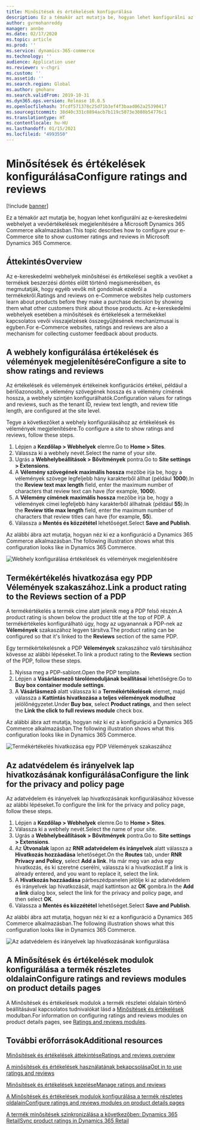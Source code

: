 ```yaml
---
title: Minősítések és értékelések konfigurálása
description: Ez a témakör azt mutatja be, hogyan lehet konfigurálni az e-kereskedelmi webhelyet a vevőértékelések megjelenítésére a Microsoft Dynamics 365 Commerce alkalmazásban.
author: gvrmohanreddy
manager: annbe
ms.date: 02/17/2020
ms.topic: article
ms.prod: ''
ms.service: dynamics-365-commerce
ms.technology: ''
audience: Application user
ms.reviewer: v-chgri
ms.custom: ''
ms.assetid: ''
ms.search.region: Global
ms.author: gmohanv
ms.search.validFrom: 2019-10-31
ms.dyn365.ops.version: Release 10.0.5
ms.openlocfilehash: 3fcdf571378c25d71b3ef4f3baad062a25390417
ms.sourcegitcommit: 38d40c331c8894acb7b119c5073e3088b54776c1
ms.translationtype: HT
ms.contentlocale: hu-HU
ms.lasthandoff: 01/15/2021
ms.locfileid: "4993550"
---
```

# <a name="configure-ratings-and-reviews"></a><span data-ttu-id="7a07c-103">Minősítések és értékelések konfigurálása</span><span class="sxs-lookup"><span data-stu-id="7a07c-103">Configure ratings and reviews</span></span>

[!include [banner](includes/banner.md)]

<span data-ttu-id="7a07c-104">Ez a témakör azt mutatja be, hogyan lehet konfigurálni az e-kereskedelmi webhelyet a vevőértékelések megjelenítésére a Microsoft Dynamics 365 Commerce alkalmazásban.</span><span class="sxs-lookup"><span data-stu-id="7a07c-104">This topic describes how to configure your e-Commerce site to show customer ratings and reviews in Microsoft Dynamics 365 Commerce.</span></span>

## <a name="overview"></a><span data-ttu-id="7a07c-105">Áttekintés</span><span class="sxs-lookup"><span data-stu-id="7a07c-105">Overview</span></span>

<span data-ttu-id="7a07c-106">Az e-kereskedelmi webhelyek minősítései és értékelései segítik a vevőket a termékek beszerzési döntés előtt történő megismerésében, és megmutatják, hogy egyéb vevők mit gondolnak ezekről a termékekről.</span><span class="sxs-lookup"><span data-stu-id="7a07c-106">Ratings and reviews on e-Commerce websites help customers learn about products before they make a purchase decision by showing them what other customers think about those products.</span></span> <span data-ttu-id="7a07c-107">Az e-kereskedelmi webhelyek esetében a minősítések és értékelések a termékekkel kapcsolatos vevői visszajelzések összegyűjtésének mechanizmusai is egyben.</span><span class="sxs-lookup"><span data-stu-id="7a07c-107">For e-Commerce websites, ratings and reviews are also a mechanism for collecting customer feedback about products.</span></span> 

## <a name="configure-a-site-to-show-ratings-and-reviews"></a><span data-ttu-id="7a07c-108">A webhely konfigurálása értékelések és vélemények megjelenítésére</span><span class="sxs-lookup"><span data-stu-id="7a07c-108">Configure a site to show ratings and reviews</span></span>

<span data-ttu-id="7a07c-109">Az értékelések és vélemények értékeinek konfigurációs értékei, például a bérlőazonosító, a vélemény szövegének hossza és a vélemény címének hossza, a webhely szintjén konfigurálhatók.</span><span class="sxs-lookup"><span data-stu-id="7a07c-109">Configuration values for ratings and reviews, such as the tenant ID, review text length, and review title length, are configured at the site level.</span></span> 

<span data-ttu-id="7a07c-110">Tegye a következőket a webhely konfigurálásához az értékelések és vélemények megjelenítésére.</span><span class="sxs-lookup"><span data-stu-id="7a07c-110">To configure a site to show ratings and reviews, follow these steps.</span></span> 

1. <span data-ttu-id="7a07c-111">Lépjen a **Kezdőlap \> Webhelyek** elemre.</span><span class="sxs-lookup"><span data-stu-id="7a07c-111">Go to **Home \> Sites**.</span></span>
1. <span data-ttu-id="7a07c-112">Válassza ki a webhely nevét.</span><span class="sxs-lookup"><span data-stu-id="7a07c-112">Select the name of your site.</span></span> 
1. <span data-ttu-id="7a07c-113">Ugrás a **Webhelybeállítások \> Bővítmények** pontra.</span><span class="sxs-lookup"><span data-stu-id="7a07c-113">Go to **Site settings \> Extensions**.</span></span> 
1. <span data-ttu-id="7a07c-114">A **Vélemény szövegének maximális hossza** mezőbe írja be, hogy a vélemények szövege legfeljebb hány karakterből állhat (például **1000**).</span><span class="sxs-lookup"><span data-stu-id="7a07c-114">In the **Review text max length** field, enter the maximum number of characters that review text can have (for example, **1000**).</span></span> 
1. <span data-ttu-id="7a07c-115">A **Vélemény címének maximális hossza** mezőbe írja be, hogy a vélemények címei legfeljebb hány karakterből állhatnak (például **55**).</span><span class="sxs-lookup"><span data-stu-id="7a07c-115">In the **Review title max length** field, enter the maximum number of characters that review titles can have (for example, **55**).</span></span> 
1. <span data-ttu-id="7a07c-116">Válassza a **Mentés és közzététel** lehetőséget.</span><span class="sxs-lookup"><span data-stu-id="7a07c-116">Select **Save and Publish**.</span></span> 

<span data-ttu-id="7a07c-117">Az alábbi ábra azt mutatja, hogyan néz ki ez a konfiguráció a Dynamics 365 Commerce alkalmazásban.</span><span class="sxs-lookup"><span data-stu-id="7a07c-117">The following illustration shows what this configuration looks like in Dynamics 365 Commerce.</span></span>

![Webhely konfigurálása értékelések és vélemények megjelenítésére](media/rnr-eCommerce-site-appsettings.png)

## <a name="link-a-product-rating-to-the-reviews-section-of-a-pdp"></a><span data-ttu-id="7a07c-119">Termékértékelés hivatkozása egy PDP Vélemények szakaszához.</span><span class="sxs-lookup"><span data-stu-id="7a07c-119">Link a product rating to the Reviews section of a PDP</span></span>

<span data-ttu-id="7a07c-120">A termékértékelés a termék címe alatt jelenik meg a PDP felső részén.</span><span class="sxs-lookup"><span data-stu-id="7a07c-120">A product rating is shown below the product title at the top of PDP.</span></span> <span data-ttu-id="7a07c-121">A termékértékelés konfigurálható úgy, hogy az ugyanannak a PDP-nek az **Vélemények** szakaszához legyen társítva.</span><span class="sxs-lookup"><span data-stu-id="7a07c-121">The product rating can be configured so that it's linked to the **Reviews** section of the same PDP.</span></span> 

<span data-ttu-id="7a07c-122">Egy termékértékelésnek a PDP **Vélemények** szakaszához való társításához kövesse az alábbi lépéseket.</span><span class="sxs-lookup"><span data-stu-id="7a07c-122">To link a product rating to the **Reviews** section of the PDP, follow these steps.</span></span>

1. <span data-ttu-id="7a07c-123">Nyissa meg a PDP-sablont.</span><span class="sxs-lookup"><span data-stu-id="7a07c-123">Open the PDP template.</span></span> 
1. <span data-ttu-id="7a07c-124">Lépjen a **Vásárlásmező tárolómoduljának beállításai** lehetőségre.</span><span class="sxs-lookup"><span data-stu-id="7a07c-124">Go to **Buy box container module settings**.</span></span>
1. <span data-ttu-id="7a07c-125">A **Vásárlásmező** alatt válassza ki a **Termékértékelések** elemet, majd válassza a **Kattintás hivatkozása a teljes vélemények modulhoz** jelölőnégyzetet.</span><span class="sxs-lookup"><span data-stu-id="7a07c-125">Under **Buy box**, select **Product ratings**, and then select the **Link the click to full reviews module** check box.</span></span>

<span data-ttu-id="7a07c-126">Az alábbi ábra azt mutatja, hogyan néz ki ez a konfiguráció a Dynamics 365 Commerce alkalmazásban.</span><span class="sxs-lookup"><span data-stu-id="7a07c-126">The following illustration shows what this configuration looks like in Dynamics 365 Commerce.</span></span>

![Termékértékelés hivatkozása egy PDP Vélemények szakaszához](media/rnr-eCommerce-buy-box-rating-summary.png)

## <a name="configure-the-link-for-the-privacy-and-policy-page"></a><span data-ttu-id="7a07c-128">Az adatvédelem és irányelvek lap hivatkozásának konfigurálása</span><span class="sxs-lookup"><span data-stu-id="7a07c-128">Configure the link for the privacy and policy page</span></span>

<span data-ttu-id="7a07c-129">Az adatvédelem és irányelvek lap hivatkozásának konfigurálásához kövesse az alábbi lépéseket.</span><span class="sxs-lookup"><span data-stu-id="7a07c-129">To configure the link for the privacy and policy page, follow these steps.</span></span>

1. <span data-ttu-id="7a07c-130">Lépjen a **Kezdőlap \> Webhelyek** elemre.</span><span class="sxs-lookup"><span data-stu-id="7a07c-130">Go to **Home \> Sites**.</span></span>
1. <span data-ttu-id="7a07c-131">Válassza ki a webhely nevét.</span><span class="sxs-lookup"><span data-stu-id="7a07c-131">Select the name of your site.</span></span> 
1. <span data-ttu-id="7a07c-132">Ugrás a **Webhelybeállítások \> Bővítmények** pontra.</span><span class="sxs-lookup"><span data-stu-id="7a07c-132">Go to **Site settings \> Extensions**.</span></span>
1. <span data-ttu-id="7a07c-133">Az **Útvonalak** lapon az **RNR adatvédelem és irányelvek** alatt válassza a **Hivatkozás hozzáadása** lehetőséget.</span><span class="sxs-lookup"><span data-stu-id="7a07c-133">On the **Routes** tab, under **RNR Privacy and Policy**, select **Add a link**.</span></span> <span data-ttu-id="7a07c-134">Ha már meg van adva egy hivatkozás, és ki szeretné cserélni, válassza ki a hivatkozást.</span><span class="sxs-lookup"><span data-stu-id="7a07c-134">If a link is already entered, and you want to replace it, select the link.</span></span> 
1. <span data-ttu-id="7a07c-135">A **Hivatkozás hozzáadása** párbeszédpanelen jelölje ki az adatvédelem és irányelvek lap hivatkozását, majd kattintson az **OK** gombra.</span><span class="sxs-lookup"><span data-stu-id="7a07c-135">In the **Add a link** dialog box, select the link for the privacy and policy page, and then select **OK**.</span></span> 
1. <span data-ttu-id="7a07c-136">Válassza a **Mentés és közzététel** lehetőséget.</span><span class="sxs-lookup"><span data-stu-id="7a07c-136">Select **Save and Publish**.</span></span> 

<span data-ttu-id="7a07c-137">Az alábbi ábra azt mutatja, hogyan néz ki ez a konfiguráció a Dynamics 365 Commerce alkalmazásban.</span><span class="sxs-lookup"><span data-stu-id="7a07c-137">The following illustration shows what this configuration looks like in Dynamics 365 Commerce.</span></span>

![Az adatvédelem és irányelvek lap hivatkozásának konfigurálása](media/rnr-eCommerce-rnr-privacy-policy-link.png)

## <a name="configure-ratings-and-reviews-modules-on-product-details-pages"></a><span data-ttu-id="7a07c-139">A Minősítések és értékelések modulok konfigurálása a termék részletes oldalain</span><span class="sxs-lookup"><span data-stu-id="7a07c-139">Configure ratings and reviews modules on product details pages</span></span>

<span data-ttu-id="7a07c-140">A Minősítések és értékelések modulok a termék részletei oldalain történő beállításával kapcsolatos tudnivalókat lásd a [Minősítések és értékelések](ratings-reviews-modules.md) modulban.</span><span class="sxs-lookup"><span data-stu-id="7a07c-140">For information on configuring ratings and reviews modules on product details pages, see [Ratings and reviews modules](ratings-reviews-modules.md).</span></span>

## <a name="additional-resources"></a><span data-ttu-id="7a07c-141">További erőforrások</span><span class="sxs-lookup"><span data-stu-id="7a07c-141">Additional resources</span></span>

[<span data-ttu-id="7a07c-142">Minősítések és értékelések áttekintése</span><span class="sxs-lookup"><span data-stu-id="7a07c-142">Ratings and reviews overview</span></span>](ratings-reviews-overview.md)

[<span data-ttu-id="7a07c-143">A minősítések és értékelések használatának bekapcsolása</span><span class="sxs-lookup"><span data-stu-id="7a07c-143">Opt in to use ratings and reviews</span></span>](opt-in-ratings-reviews.md)

[<span data-ttu-id="7a07c-144">Minősítések és értékelések kezelése</span><span class="sxs-lookup"><span data-stu-id="7a07c-144">Manage ratings and reviews</span></span>](manage-reviews.md)

[<span data-ttu-id="7a07c-145">A Minősítések és értékelések modulok konfigurálása a termék részletes oldalain</span><span class="sxs-lookup"><span data-stu-id="7a07c-145">Configure ratings and reviews modules on product details pages</span></span>](ratings-reviews-modules.md)

[<span data-ttu-id="7a07c-146">A termék minősítések szinkronizálása a következőben: Dynamics 365 Retail</span><span class="sxs-lookup"><span data-stu-id="7a07c-146">Sync product ratings in Dynamics 365 Retail</span></span>](sync-product-ratings.md)
